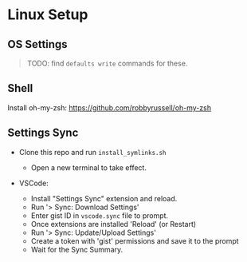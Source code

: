 # Linux Setup

## OS Settings
> TODO: find `defaults write` commands for these.

## Shell

Install oh-my-zsh: https://github.com/robbyrussell/oh-my-zsh

## Settings Sync

- Clone this repo and run `install_symlinks.sh`
    - Open a new terminal to take effect.

- VSCode:
  - Install "Settings Sync" extension and reload.
  - Run '> Sync: Download Settings'
  - Enter gist ID in `vscode.sync` file to prompt.
  - Once extensions are installed 'Reload' (or Restart)
  - Run '> Sync: Update/Upload Settings'
  - Create a token with 'gist' permissions and save it to the prompt
  - Wait for the Sync Summary.
